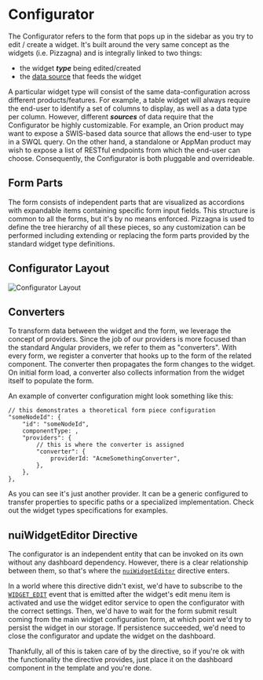 # Configurator

The Configurator refers to the form that pops up in the sidebar as you try to edit / create a widget. 
It's built around the very same concept as the widgets (i.e. Pizzagna) and is integrally linked to two things:

- the widget ***type*** being edited/created
- the [data source](./anatomy/data-sources.html) that feeds the widget

A particular widget type will consist of the same data-configuration across different products/features. For example, 
a table widget will always require the end-user to identify a set of columns to display, as well as a data type per column. 
However, different ***sources*** of data require that the Configurator be highly customizable. For example, an Orion 
product may want to expose a SWIS-based data source that allows the end-user to type in a SWQL query. On the other hand, 
a standalone or AppMan product may wish to expose a list of RESTful endpoints from which the end-user can choose. Consequently, 
the Configurator is both pluggable and overrideable.

## Form Parts

The form consists of independent parts that are visualized as accordions with expandable items containing 
specific form input fields. This structure is common to all the forms, but it's by no means enforced. 
Pizzagna is used to define the tree hierarchy of all these pieces, so any customization can be performed
including extending or replacing the form parts provided by the standard widget type definitions. 

## Configurator Layout
![Configurator Layout](https://cp.solarwinds.com/rest/gliffy/1.0/embeddedDiagrams/02455210-f953-4622-98dd-7c4be3ff1330.png)

## Converters

To transform data between the widget and the form, we leverage the concept of providers. Since the job 
of our providers is more focused than the standard Angular providers, we refer to them as "converters". 
With every form, we register a converter that hooks up to the form of the related component. 
The converter then propagates the form changes to the widget. On initial form load, a converter also
collects information from the widget itself to populate the form. 

An example of converter configuration might look something like this:

```
// this demonstrates a theoretical form piece configuration
"someNodeId": {
    "id": "someNodeId",
    componentType: ,
    "providers": {
        // this is where the converter is assigned
        "converter": {
            providerId: "AcmeSomethingConverter",
        },
    },
},
``` 

As you can see it's just another provider. It can be a generic configured to transfer properties to 
specific paths or a specialized implementation. Check out the widget types specifications for examples.

## nuiWidgetEditor Directive

The configurator is an independent entity that can be invoked on its own without any dashboard 
dependency. However, there is a clear relationship between them, so that's where the 
[`nuiWidgetEditor`](../../directives/WidgetEditorDirective.html) directive enters. 
 
In a world where this directive didn't exist, we'd have to subscribe to the 
[`WIDGET_EDIT`](../../miscellaneous/variables.html#WIDGET_EDIT) event that is emitted after the widget's 
edit menu item is activated and use the widget editor service to open the configurator with the correct 
settings. Then, we'd have to wait for the form submit result coming from the main widget configuration 
form, at which point we'd try to persist the widget in our storage. If persistence succeeded, we'd need 
to close the configurator and update the widget on the dashboard.

Thankfully, all of this is taken care of by the directive, so if you're ok with the functionality the 
directive provides, just place it on the dashboard component in the template and you're done.

